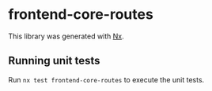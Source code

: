 # frontend-core-routes

This library was generated with [Nx](https://nx.dev).

## Running unit tests

Run `nx test frontend-core-routes` to execute the unit tests.
